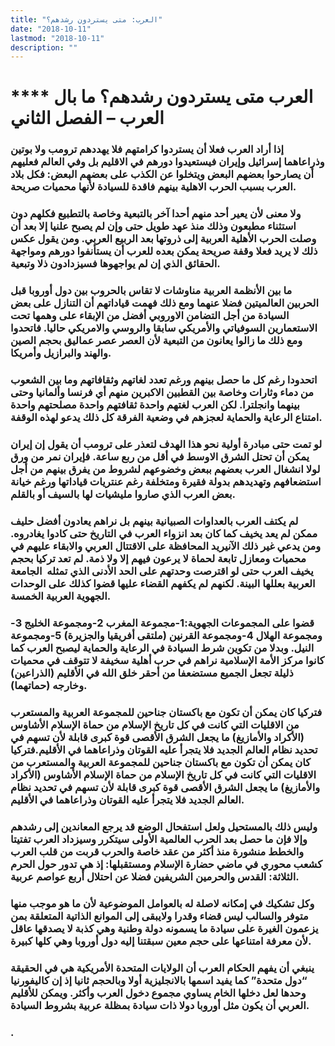 ```yaml
---
title: "العرب: متى يستردون رشدهم؟"
date: "2018-10-11"
lastmod: "2018-10-11"
description: ""
---
```

# **** **العرب متى يستردون رشدهم؟ ما بال العرب – الفصل الثاني**

### إذا أراد العرب فعلا أن يستردوا كرامتهم فلا يهددهم ترومب ولا بوتين وذراعاهما إسرائيل وإيران فيستعيدوا دورهم في الاقليم بل وفي العالم فعليهم أن يصارحوا بعضهم البعض ويتخلوا عن الكذب على بعضهم البعض: فكل بلاد العرب بسبب الحرب الاهلية بينهم فاقدة للسيادة لأنها محميات صريحة.

### ولا معنى لأن يعير أحد منهم أحدا آخر بالتبعية وخاصة بالتطبيع فكلهم دون استثناء مطبعون وذلك منذ عهد طويل حتى وإن لم يصبح علنيا إلا بعد أن وصلت الحرب الأهلية العربية إلى ذروتها بعد الربيع العربي. ومن يقول عكس ذلك لا يريد فعلا وقفة صريحة يمكن بعده للعرب أن يستأنفوا دورهم ومواجهة الحقائق الذي إن لم يواجهوها فسيزدادون ذلا وتبعية.

### ما بين الأنظمة العربية مناوشات لا تقاس بالحروب بين دول أوروبا قبل الحربين العالميتين فضلا عنهما ومع ذلك فهمت قياداتهم أن التنازل على بعض السيادة من أجل التضامن الاوروبي أفضل من الإبقاء على وهمها تحت الاستعمارين السوفياتي والأمريكي سابقا والروسي والامريكي حاليا. فاتحدوا ومع ذلك ما زالوا يعانون من التبعية لأن العصر عصر عماليق بحجم الصين والهند والبرازيل وأمريكا.

### اتحدودا رغم كل ما حصل بينهم ورغم تعدد لغاتهم وثقافاتهم وما بين الشعوب من دماء وثارات وخاصة بين القطبين الاكبرين منهم أي فرنسا وألمانيا وحتى بينهما وانجلترا. لكن العرب لغتهم واحدة ثقافتهم واحدة مصلحتهم واحدة امتناع الرعاية والحماية لعجزهم في وضعية الفرقة كل ذلك يدعو لهذه الوقفة.

### لو تمت حتى مبادرة أولية نحو هذا الهدف لتعذر على ترومب أن يقول إن إيران يمكن أن تحتل الشرق الاوسط في أقل من ربع ساعة. فإيران نمر من ورق لولا انشغال العرب بعضهم ببعض وخضوعهم لشروط من يفرق بينهم من أجل استضعافهم وتهديدهم بدولة فقيرة ومتخلفة رغم عنتريات قياداتها ورغم خيانة بعض العرب الذي صاروا مليشيات لها بالسيف أو بالقلم.

### لم يكتف العرب بالعداوات الصبيانية بينهم بل نراهم يعادون أفضل حليف ممكن لم يعد يخيف كما كان بعد انزواء العرب في التاريخ حتى كادوا يغادروه. ومن يدعي غير ذلك الآنيريد المحافظة على الاقتتال العربي والابقاء عليهم في محميات ومعازل تابعة لحماة لا يرعون فيهم إلا ولا ذمة. لم تعد تركيا بحجم يخيف العرب حتى لو اقترصت وحدتهم على الحد الأدنى الذي تمثله  الجامعة العربية بعللها البينة. لكنهم لم يكفهم القضاء عليها قضوا كذلك على الوحدات الجهوية العربية الخمسة.

### قضوا على المجموعات الجهوية:1-مجموعة المغرب 2-ومجموعة الخليج 3-ومجموعة الهلال 4-ومجموعة القرنين (ملتقى أفريقيا والجزيرة) 5-ومجموعة النيل. وبدلا من تكوين شرط السيادة في الرعاية والحماية ليصبح العرب كما كانوا مركز الأمة الإسلامية نراهم في حرب أهلية سخيفة لا تتوقف في محميات ذليلة تجعل الجميع مستضعفا من أحقر خلق الله في الأقليم (الذراعين) وخارجه (حماتهما).

### فتركيا كان يمكن أن تكون مع باكستان جناحين للمجموعة العربية والمستعرب من الاقليات التي كانت في كل تاريخ الإسلام من حماة الإسلام الأشاوس (الأكراد والأمازيغ) ما يجعل الشرق الأقصى قوة كبرى قابلة لأن تسهم في تحديد نظام العالم الجديد فلا يتجرأ عليه القوتان وذراعاهما في الأقليم.فتركيا كان يمكن أن تكون مع باكستان جناحين للمجموعة العربية والمستعرب من الاقليات التي كانت في كل تاريخ الإسلام من حماة الإسلام الأشاوس (الأكراد والأمازيغ) ما يجعل الشرق الأقصى قوة كبرى قابلة لأن تسهم في تحديد نظام العالم الجديد فلا يتجرأ عليه القوتان وذراعاهما في الأقليم.

### وليس ذلك بالمستحيل ولعل استفحال الوضع قد يرجع المعاندين إلى رشدهم وإلا فإن ما حصل بعد الحرب العالمية الأولى سيتكرر وسيزداد العرب تفتيتا والخطط منشورة منذ أكثر من عقد خاصة والحرب قربت من قلب العرب كشعب محوري في ماضي حضارة الإسلام ومستقبلها: إذ هي تدور حول الحرم الثلاثة: القدس والحرمين الشريفين فضلا عن احتلال أربع عواصم عربية.

### وكل تشكيك في إمكانه لاصلة له بالعوامل الموضوعية لأن ما هو موجب منها متوفر والسالب ليس قضاء وقدرا ولايبقى إلى الموانع الذاتية المتعلقة بمن يزعمون الغيرة على سيادة ما يسمونه دولة وطنية وهي كذبة لا يصدقها عاقل لأن معرفة امتناعها على حجم معين سبقتنا إليه دول أوروبا وهي كلها كبيرة.

### ينبغي أن يفهم الحكام العرب أن الولايات المتحدة الأمريكية هي في الحقيقة “دول متحدة” كما يفيد اسمها بالانجليزية أولا وبالحجم ثانيا إذ إن كاليفورنيا وحدها لعل دخلها الخام يساوي مجموع دخول العرب وأكثر. ويمكن للأقليم العربي أن يكون مثل أوروبا دولا ذات سيادة بمظلة عربية بشروط السيادة.

### .

###